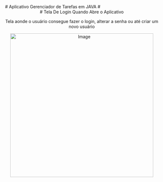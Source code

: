 <span align="center">
# Aplicativo Gerenciador de Tarefas em JAVA #
</span>

<div align="center">
# Tela De Login Quando Abre o Aplicativo 
</div>

<div align="center">
<p align="center">Tela aonde o usuário consegue fazer o login, alterar  a senha ou até criar um novo usuário</p>
<img width="470" alt="Image" src="https://github.com/user-attachments/assets/46994949-95f5-45be-84ad-eef656d5d000" />
</div>
